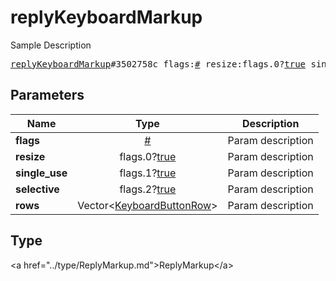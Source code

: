 # replyKeyboardMarkup

Sample Description

<pre>
<a href="../constructor/replyKeyboardMarkup.md">replyKeyboardMarkup</a>#3502758c flags:<a href="../type/#.md">#</a> resize:flags.0?<a href="../type/true.md">true</a> single_use:flags.1?<a href="../type/true.md">true</a> selective:flags.2?<a href="../type/true.md">true</a> rows:Vector&lt;<a href="../type/KeyboardButtonRow.md">KeyboardButtonRow</a>&gt; = <a href="../type/ReplyMarkup.md">ReplyMarkup</a>;
</pre>

## Parameters

| Name | Type | Description |
|------|:----:|-------------|
| **flags** | <a href="../type/#.md">#</a> | Param description |
| **resize** | flags.0?<a href="../type/true.md">true</a> | Param description |
| **single_use** | flags.1?<a href="../type/true.md">true</a> | Param description |
| **selective** | flags.2?<a href="../type/true.md">true</a> | Param description |
| **rows** | Vector&lt;<a href="../type/KeyboardButtonRow.md">KeyboardButtonRow</a>&gt; | Param description |

## Type

&lt;a href=&#34;../type/ReplyMarkup.md&#34;&gt;ReplyMarkup&lt;/a&gt;
